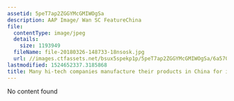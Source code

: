 ```yaml
---
assetid: 5peT7ap2ZGGYMcGMIWOgSa
description: AAP Image/ Wan SC FeatureChina
file:
  contentType: image/jpeg
  details:
    size: 1193949
  fileName: file-20180326-148733-18nsosk.jpg
  url: //images.ctfassets.net/bsux5spekp1p/5peT7ap2ZGGYMcGMIWOgSa/6a570c156d42b5b7baf2647eeb978b91/file-20180326-148733-18nsosk.jpg
lastmodified: 1524652337.3185868
title: Many hi-tech companies manufacture their products in China for its cheap labour.
---
```

No content found
